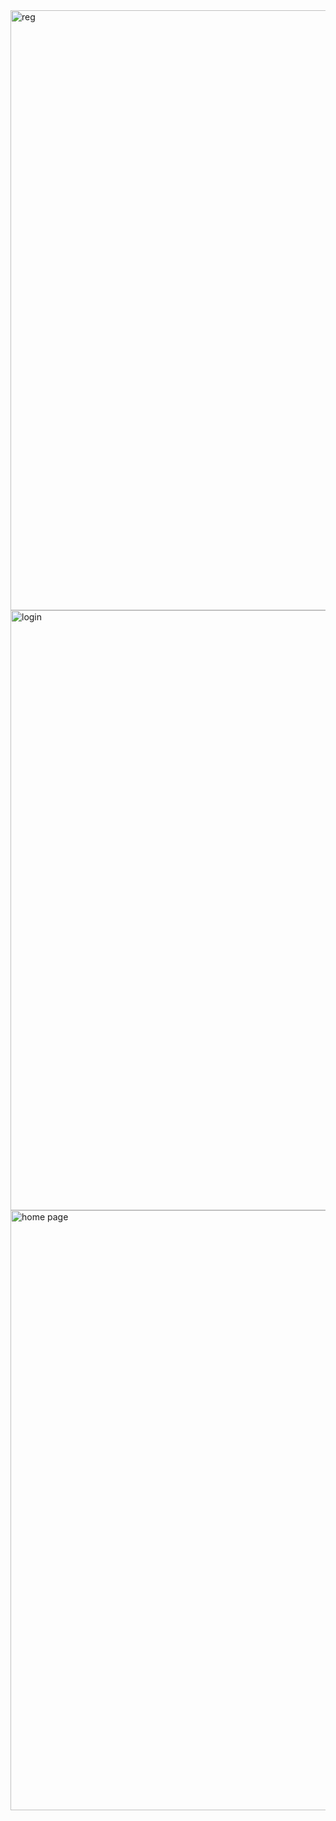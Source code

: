 <img width="960" alt="reg" src="https://github.com/khajavali8/OfficeManagementSystem/assets/157942120/76934b90-73b0-43a2-afb9-12ce7c55da87">
<img width="960" alt="login" src="https://github.com/khajavali8/OfficeManagementSystem/assets/157942120/2f8ff4e5-8c20-4d87-b69d-ef124bcda093">
<img width="960" alt="home page" src="https://github.com/khajavali8/OfficeManagementSystem/assets/157942120/ed3e5fa0-01b8-41bc-a707-48263661ebef">

